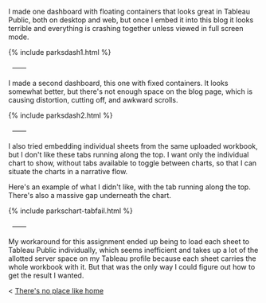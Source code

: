 
I made one dashboard with floating containers that looks great in Tableau Public, both on desktop and web, but once I embed it into this blog it looks terrible and everything is crashing together unless viewed in full screen mode. 

{% include parksdash1.html %}

&nbsp;
——
&nbsp;

I made a second dashboard, this one with fixed containers. It looks somewhat better, but there's not enough space on the blog page, which is causing distortion, cutting off, and awkward scrolls. 

{% include parksdash2.html %}

&nbsp;
——
&nbsp;

I also tried embedding individual sheets from the same uploaded workbook, but I don't like these tabs running along the top. I want only the individual chart to show, without tabs available to toggle between charts, so that I can situate the charts in a narrative flow. 

Here's an example of what I didn't like, with the tab running along the top. There's also a massive gap underneath the chart.

{% include parkschart-tabfail.html %}

&nbsp;
——
&nbsp;

My workaround for this assignment ended up being to load each sheet to Tableau Public individually, which seems inefficient and takes up a lot of the allotted server space on my Tableau profile because each sheet carries the whole workbook with it. But that was the only way I could figure out how to get the result I wanted. 


< [There's no place like home](./index.md)
